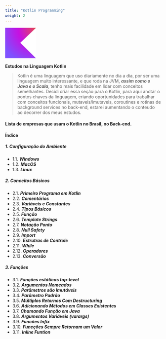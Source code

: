 ```yaml
---
title: "Kotlin Programming"
weight: 2
---
```


<!--suppress HtmlDeprecatedAttribute -->
<img width="100" src="../../assets/kotlin-programming/kotlin-logo.svg" alt="Kotlin logo" />

****Estudos na Linguagem Kotlin****
>Kotlin é uma linguagem que uso diariamente no dia a dia, por ser uma linguagem muito interessante, e que roda na JVM, ***assim como o Java e o Scala***, tenho mais facilidade em lidar com conceitos semelhantes. Decidi criar essa seção para o Kotlin, para aqui anotar o pontos chaves da linguagem, criando oportunidades para trabalhar com conceitos funcionais, mutaveis/imutaveis, coroutines e rotinas de background services no back-end, estarei aumentando o conteudo ao decorrer dos meus estudos.

#### Lista de empresas que usam o Kotlin no Brasil, no Back-end.

#### Índice

##### 1. Configuração do Ambiente
- 1.1. ***Windows***
- 1.2. ***MacOS***
- 1.3. ***Linux***

##### 2. Conceitos Básicos
- 2.1. ***Primeiro Programa em Kotlin***
- 2.2. ***Comentários***
- 2.3. ***Variáveis e Constantes***
- 2.4. ***Tipos Básicos***
- 2.5. ***Função***
- 2.6. ***Template Strings***
- 2.7. ***Notação Ponto***
- 2.8. ***Null Safety***
- 2.9. ***Import***
- 2.10. ***Estrutras de Controle***
- 2.11. ***While***
- 2.12. ***Operadores***
- 2.13. ***Conversão***

##### 3. Funções
- 3.1. ***Funções estáticas top-level***
- 3.2. ***Argumentos Nomeados***
- 3.3. ***Parâmetros são Imutáveis***
- 3.4. ***Parâmetro Padrão***
- 3.5. ***Múltiplos Retornos Com Destructuring***
- 3.6. ***Adicionando Métodos em Classes Existentes***
- 3.7. ***Chamando Função em Java***
- 3.8. ***Argumentos Variáveis (varargs)***
- 3.9. ***Funcões Infix***
- 3.10. ***Funcções Sempre Retornam um Valor***
- 3.11. ***Inline Funtion***
